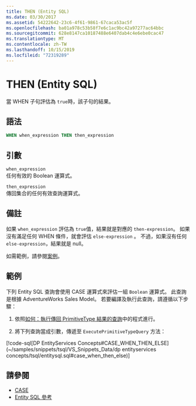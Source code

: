 ```yaml
---
title: THEN (Entity SQL)
ms.date: 03/30/2017
ms.assetid: 54222642-23c6-4f61-9861-67caca53ac5f
ms.openlocfilehash: ba01a978c53b58f7e6c1ac9bc42a97277ac64bbc
ms.sourcegitcommit: 628e8147ca10187488e6407dab4c4e6ebe0cac47
ms.translationtype: MT
ms.contentlocale: zh-TW
ms.lasthandoff: 10/15/2019
ms.locfileid: "72319289"
---
```

# <a name="then-entity-sql"></a>THEN (Entity SQL)
當 WHEN 子句評估為 `true`時，該子句的結果。  
  
## <a name="syntax"></a>語法  
  
```sql  
WHEN when_expression THEN then_expression  
```  
  
## <a name="arguments"></a>引數  
 `when_expression`  
 任何有效的 Boolean 運算式。  
  
 `then_expression`  
 傳回集合的任何有效查詢運算式。  
  
## <a name="remarks"></a>備註  
 如果 `when_expression` 評估為 `true`值，結果就是對應的 `then-expression`。 如果沒有滿足任何 WHEN 條件，就會評估 `else-expression` 。 不過，如果沒有任何 `else-expression`，結果就是 null。  
  
 如需範例，請參閱[案例](case-entity-sql.md)。  
  
## <a name="example"></a>範例  
 下列 Entity SQL 查詢會使用 CASE 運算式來評估一組 `Boolean` 運算式。 此查詢是根據 AdventureWorks Sales Model。 若要編譯及執行此查詢，請遵循以下步驟：  
  
1. 依照[如何：執行傳回 PrimitiveType 結果的查詢](../how-to-execute-a-query-that-returns-primitivetype-results.md)中的程式進行。  
  
2. 將下列查詢當成引數，傳遞至 `ExecutePrimitiveTypeQuery` 方法：  
  
 [!code-sql[DP EntityServices Concepts#CASE_WHEN_THEN_ELSE](~/samples/snippets/tsql/VS_Snippets_Data/dp entityservices concepts/tsql/entitysql.sql#case_when_then_else)]  
  
## <a name="see-also"></a>請參閱

- [CASE](case-entity-sql.md)
- [Entity SQL 參考](entity-sql-reference.md)
